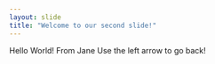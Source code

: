 ```yaml
---
layout: slide
title: "Welcome to our second slide!"
---
```

Hello World! From Jane
Use the left arrow to go back!
